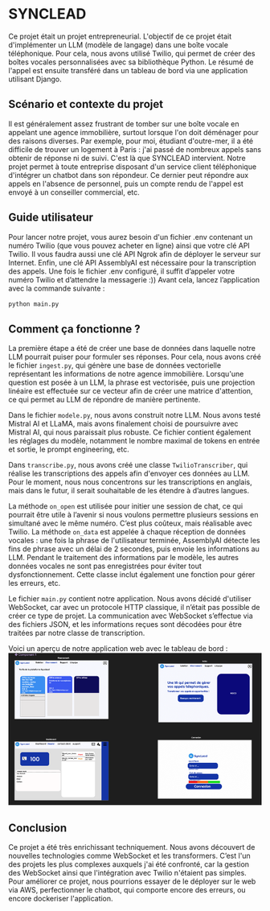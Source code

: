 # SYNCLEAD

Ce projet était un projet entrepreneurial. L'objectif de ce projet était d'implémenter un LLM (modèle de langage) dans une boîte vocale téléphonique. Pour cela, nous avons utilisé Twilio, qui permet de créer des boîtes vocales personnalisées avec sa bibliothèque Python. Le résumé de l'appel est ensuite transféré dans un tableau de bord via une application utilisant Django.

## Scénario et contexte du projet

Il est généralement assez frustrant de tomber sur une boîte vocale en appelant une agence immobilière, surtout lorsque l'on doit déménager pour des raisons diverses. Par exemple, pour moi, étudiant d'outre-mer, il a été difficile de trouver un logement à Paris : j'ai passé de nombreux appels sans obtenir de réponse ni de suivi. C'est là que SYNCLEAD intervient. Notre projet permet à toute entreprise disposant d'un service client téléphonique d'intégrer un chatbot dans son répondeur. Ce dernier peut répondre aux appels en l'absence de personnel, puis un compte rendu de l'appel est envoyé à un conseiller commercial, etc.

## Guide utilisateur

Pour lancer notre projet, vous aurez besoin d'un fichier .env contenant un numéro Twilio (que vous pouvez acheter en ligne) ainsi que votre clé API Twilio. Il vous faudra aussi une clé API Ngrok afin de déployer le serveur sur Internet. Enfin, une clé API AssemblyAI est nécessaire pour la transcription des appels. Une fois le fichier .env configuré, il suffit d’appeler votre numéro Twilio et d’attendre la messagerie :)) Avant cela, lancez l’application avec la commande suivante :

```python
python main.py
```

## Comment ça fonctionne ?

La première étape a été de créer une base de données dans laquelle notre LLM pourrait puiser pour formuler ses réponses. Pour cela, nous avons créé le fichier `ingest.py`, qui génère une base de données vectorielle représentant les informations de notre agence immobilière. Lorsqu'une question est posée à un LLM, la phrase est vectorisée, puis une projection linéaire est effectuée sur ce vecteur afin de créer une matrice d'attention, ce qui permet au LLM de répondre de manière pertinente.

Dans le fichier `modele.py`, nous avons construit notre LLM. Nous avons testé Mistral AI et LLaMA, mais avons finalement choisi de poursuivre avec Mistral AI, qui nous paraissait plus robuste. Ce fichier contient également les réglages du modèle, notamment le nombre maximal de tokens en entrée et sortie, le prompt engineering, etc.

Dans `transcribe.py`, nous avons créé une classe `TwilioTranscriber`, qui réalise les transcriptions des appels afin d'envoyer ces données au LLM. Pour le moment, nous nous concentrons sur les transcriptions en anglais, mais dans le futur, il serait souhaitable de les étendre à d’autres langues.

La méthode `on_open` est utilisée pour initier une session de chat, ce qui pourrait être utile à l’avenir si nous voulons permettre plusieurs sessions en simultané avec le même numéro. C’est plus coûteux, mais réalisable avec Twilio. La méthode `on_data` est appelée à chaque réception de données vocales : une fois la phrase de l'utilisateur terminée, AssemblyAI détecte les fins de phrase avec un délai de 2 secondes, puis envoie les informations au LLM. Pendant le traitement des informations par le modèle, les autres données vocales ne sont pas enregistrées pour éviter tout dysfonctionnement. Cette classe inclut également une fonction pour gérer les erreurs, etc.

Le fichier `main.py` contient notre application. Nous avons décidé d'utiliser WebSocket, car avec un protocole HTTP classique, il n’était pas possible de créer ce type de projet. La communication avec WebSocket s’effectue via des fichiers JSON, et les informations reçues sont décodées pour être traitées par notre classe de transcription.

Voici un aperçu de notre application web avec le tableau de bord :
![Texte alternatif](images/Screenshot%20from%202024-11-14%2018-55-34.png)


## Conclusion

Ce projet a été très enrichissant techniquement. Nous avons découvert de nouvelles technologies comme WebSocket et les transformers. C’est l'un des projets les plus complexes auxquels j'ai été confronté, car la gestion des WebSocket ainsi que l'intégration avec Twilio n'étaient pas simples. Pour améliorer ce projet, nous pourrions essayer de le déployer sur le web via AWS, perfectionner le chatbot, qui comporte encore des erreurs, ou encore dockeriser l'application.

